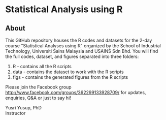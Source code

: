 # Statistical Analysis using R

## About

This GitHub repository houses the R codes and datasets for the 2-day course "Statistical Analyses using R" organized by the School of Industrial Technology, Universiti Sains Malaysia and USAINS Sdn Bhd. You will find the full codes, dataset, and figures separated into three folders:

1. R - contains all the R scripts
2. data - contains the dataset to work with the R scripts
3. figs - contains the generated figures from the R scripts

Please join the Facebook group http://www.facebook.com/groups/362299133928709/ for updates, enquiries, Q&A or just to say hi!


Yusri Yusup, PhD  
Instructor
